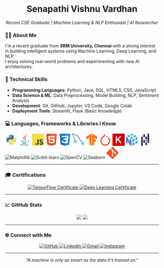 <h1 align="center">Senapathi Vishnu Vardhan</h1>
<p align="center">
  <em>Recent CSE Graduate | Machine Learning & NLP Enthusiast | AI Researcher</em>
</p>



### 👨‍🎓 About Me

I'm a recent graduate from **SRM University, Chennai** with a strong interest in building intelligent systems using Machine Learning, Deep Learning, and NLP.  
I enjoy solving real-world problems and experimenting with new AI architectures.



### 🧠 Technical Skills

- **Programming Languages**: Python, Java, SQL, HTML5, CSS, JavaScript  
- **Data Science & ML**: Data Preprocessing, Model Building, NLP, Sentiment Analysis  
- **Development**: Git, GitHub, Jupyter, VS Code, Google Colab  
- **Deployment Tools**: Streamlit, Flask (Basic knowledge)



### 💻 Languages, Frameworks & Libraries I Know



<p align="left">
  <img src="https://raw.githubusercontent.com/devicons/devicon/master/icons/python/python-original.svg" alt="Python" width="40" height="40"/>
  <img src="https://raw.githubusercontent.com/devicons/devicon/master/icons/java/java-original.svg" alt="Java" width="40" height="40"/>
  <img src="https://raw.githubusercontent.com/devicons/devicon/master/icons/javascript/javascript-original.svg" alt="JavaScript" width="40" height="40"/>
  <img src="https://raw.githubusercontent.com/devicons/devicon/master/icons/html5/html5-original.svg" alt="HTML5" width="40" height="40"/>
  <img src="https://raw.githubusercontent.com/devicons/devicon/master/icons/css3/css3-original.svg" alt="CSS3" width="40" height="40"/>
  <img src="https://raw.githubusercontent.com/devicons/devicon/master/icons/mysql/mysql-original.svg" alt="MySQL" width="40" height="40"/>
  <!-- TensorFlow -->
  <img src="https://raw.githubusercontent.com/devicons/devicon/master/icons/tensorflow/tensorflow-original.svg" alt="TensorFlow" width="40" height="40"/>

  <!-- PyTorch -->
  <img src="https://raw.githubusercontent.com/devicons/devicon/master/icons/pytorch/pytorch-original.svg" alt="PyTorch" width="40" height="40"/>

  <!-- Keras -->
  <img src="https://raw.githubusercontent.com/devicons/devicon/master/icons/keras/keras-original.svg" alt="Keras" width="40" height="40"/>

  <!-- NumPy -->
  <img src="https://raw.githubusercontent.com/devicons/devicon/master/icons/numpy/numpy-original.svg" alt="NumPy" width="40" height="40"/>

  <!-- Pandas -->
  <img src="https://raw.githubusercontent.com/devicons/devicon/master/icons/pandas/pandas-original.svg" alt="Pandas" width="40" height="40"/>

  <!-- Matplotlib (No devicon icon, using external verified GitHub asset) -->
  <img src="https://upload.wikimedia.org/wikipedia/commons/8/84/Matplotlib_icon.svg" alt="Matplotlib" width="40" height="40"/>

  <!-- Scikit-learn -->
  <img src="https://upload.wikimedia.org/wikipedia/commons/0/05/Scikit_learn_logo_small.svg" alt="Scikit-learn" width="40" height="40"/>

  <!-- OpenCV (no devicon, using verified image) -->
  <img src="https://raw.githubusercontent.com/opencv/opencv/master/doc/logo/logo.png" alt="OpenCV" width="40" height="40"/>

  <!-- Seaborn (no official logo, using alternative style) -->
  <img src="https://seaborn.pydata.org/_static/logo-wide-lightbg.svg" alt="Seaborn" width="90" height="40"/>

  <!-- Git -->
  <img src="https://raw.githubusercontent.com/devicons/devicon/master/icons/git/git-original.svg" alt="Git" width="40" height="40"/>
</p>

---

### 🎓 Certifications

<p align="center">
  <a href="https://www.example.com/certificate1" target="_blank">
    <img src="https://img.icons8.com/clouds/100/certificate.png" width="100" alt="TensorFlow Certificate"/>
  </a>
  <a href="https://www.example.com/certificate2" target="_blank">
    <img src="https://img.icons8.com/clouds/100/certificate.png" width="100" alt="Deep Learning Certificate"/>
  </a>
  <!-- Add more -->
</p>


---

### 📈 GitHub Stats

<p align="center">
  <img src="https://github-readme-stats.vercel.app/api?username=SVISHNUVARDHAN3610&show_icons=true&theme=default&hide_border=true"/>
  <img src="https://github-readme-stats.vercel.app/api/top-langs/?username=SVISHNUVARDHAN3610&layout=compact&theme=default&hide_border=true"/>
</p>

---

### 🌐 Connect with Me

<p align="center">
  <a href="https://github.com/SVISHNUVARDHAN3610" target="_blank">
    <img src="https://img.shields.io/badge/GitHub-100000?style=for-the-badge&logo=github&logoColor=white" alt="GitHub"/>
  </a>
  <a href="https://www.linkedin.com/in/senapathi-vishnu-vardhan-546368273/" target="_blank">
    <img src="https://img.shields.io/badge/LinkedIn-0077B5?style=for-the-badge&logo=linkedin&logoColor=white" alt="LinkedIn"/>
  </a>
  <a href="mailto:vishnuvardhansenapathi3610@gmail.com" target="_blank">
    <img src="https://img.shields.io/badge/Gmail-D14836?style=for-the-badge&logo=gmail&logoColor=white" alt="Gmail"/>
  </a>
  <a href="https://www.instagram.com/s_vishnu_vardhan_/" target="_blank">
    <img src="https://img.shields.io/badge/Instagram-E4405F?style=for-the-badge&logo=instagram&logoColor=white" alt="Instagram"/>
  </a>
</p>

---

<p align="center">
  <em>"A machine is only as smart as the data it's trained on."</em>
</p>

